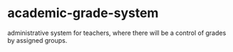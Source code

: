 # academic-grade-system
 administrative system for teachers, where there will be a control of grades by assigned groups.
